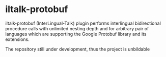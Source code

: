 # iltalk-protobuf
iltalk-protobuf (InterLingual-Talk) plugin performs interlingual bidirectional procedure calls with unlimited nesting depth and for arbitrary pair of languages which are supporting the Google Protobuf library and its extensions.

The repository still under development, thus the project is unbildable
